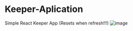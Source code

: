 # Keeper-Aplication
Simple React Keeper App (Resets when refresh!!!)
![image](https://user-images.githubusercontent.com/67241739/170230026-5ce06dbd-0c89-4376-82c3-029450d85330.png)
